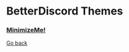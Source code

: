 # BetterDiscord Themes
### [MinimizeMe!](https://github.com/dvcky/BetterDiscord/tree/master/themes/MinimizeMe)
[Go back](https://github.com/dvcky/BetterDiscord)
